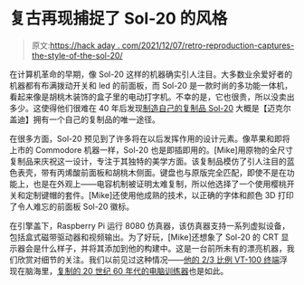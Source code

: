 # 复古再现捕捉了 Sol-20 的风格

> 原文:[https://hack aday . com/2021/12/07/retro-reproduction-captures-the-style-of-the-sol-20/](https://hackaday.com/2021/12/07/retro-reproduction-captures-the-style-of-the-sol-20/)

在计算机革命的早期，像 Sol-20 这样的机器确实引人注目。大多数业余爱好者的机器都有布满拨动开关和 led 的前面板，而 Sol-20 是一款时尚的多功能一体机，看起来像是胡桃木装饰的盒子里的电动打字机。不幸的是，它也很贵，所以没卖出多少。这使得他们很难在 40 年后发现[制造自己的复制品 Sol-20](https://hackaday.io/project/181676-sol-20-reproduction) 大概是【迈克尔盖迪】拥有一个自己的复制品的唯一途径。

在很多方面，Sol-20 预见到了许多将在以后发挥作用的设计元素。像苹果和即将上市的 Commodore 机器一样，Sol-20 也是即插即用的。[Mike]用原物的全尺寸复制品来庆祝这一设计，专注于其独特的美学方面。该复制品模仿了引人注目的蓝色表壳，带有丙烯酸前面板和胡桃木侧面。键盘也与原版完全匹配，即使不是在功能上，也是在外观上——电容机制被证明太难复制，所以他选择了一个使用樱桃开关和定制键帽的套件。[Mike]还使用他成熟的技术，以正确的字体和颜色 3D 打印了令人难忘的前面板 Sol-20 徽标。

在引擎盖下，Raspberry Pi 运行 8080 仿真器，该仿真器支持一系列虚拟设备，包括盒式磁带驱动器和视频输出。为了好玩，[Mike]还想象了 Sol-20 的 CRT 显示器会是什么样子，并将其添加到他的构建中。这是一台前所未有的漂亮机器，我们欣赏对细节的关注。我们以前见过这种情况——[他的 2/3 比例 VT-100 终端](https://hackaday.com/2021/06/15/23-scale-vt100-terminal-gets-closer-to-its-roots/)浮现在脑海里，[复制的 20 世纪 60 年代的电脑训练器](https://hackaday.com/2020/06/28/reproduction-1960s-computer-trainer-really-pushes-our-buttons/)也是如此。